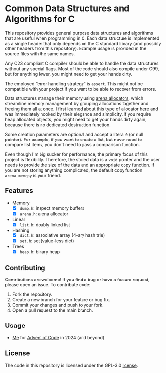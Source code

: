# Common Data Structures and Algorithms for C

This repository provides general purpose data structures and algorithms that are useful when
programming in C. Each data structure is implemented as a single header that only depends on the C
standard library (and possibly other headers from this repository). Example usage is provided in the
source files with the same names.

Any C23 compliant C compiler should be able to handle the data structures without any special flags.
Most of the code should also compile under C99, but for anything lower, you might need to get your
hands dirty.

The employed “error handling strategy” is `assert`. This might not be compatible with your project
if you want to be able to recover from errors.

Data structures manage their memory using
[arena allocators](https://www.rfleury.com/p/untangling-lifetimes-the-arena-allocator), which
streamline memory management by grouping allocations together and freeing them all at once. I first
learned about this type of allocator [here](https://nullprogram.com/blog/2023/09/27/) and was
immediately hooked by their elegance and simplicity. If you require heap allocated objects, you
might need to get your hands dirty again, because there is no dedicated destruction function.

Some creation parameters are optional and accept a literal `0` (or null pointer). For example, if
you want to create a list, but never need to compare list items, you don't need to pass a comparison
function.

Even though I'm big sucker for performance, the primary focus of this project is flexibility.
Therefore, the stored data is a `void` pointer and the user needs to provide the size of the data
and an appropriate copy function. If you are not storing anything complicated, the default copy
function `arena_memcpy` is your friend.

## Features

- Memory
    - [x] `dump.h`: inspect memory buffers
    - [x] `arena.h`: arena allocator
- Linear
    - [x] `list.h`: doubly linked list
- Hashing
    - [x] `dict.h`: associative array (4-ary hash trie)
    - [x] `set.h`: set (value-less dict)
- Trees
    - [x] `heap.h`: binary heap

## Contributing

Contributions are welcome! If you find a bug or have a feature request, please open an issue. To
contribute code:

1. Fork the repository.
2. Create a new branch for your feature or bug fix.
3. Commit your changes and push to your fork.
4. Open a pull request to the main branch.

## Usage

- [Me](https://github.com/hheinzer/advent-of-code-c) for [Advent of Code](https://adventofcode.com/)
  in 2024 (and beyond)


## License

The code in this repository is licensed under the GPL-3.0 [license](LICENSE).
